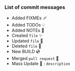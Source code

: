 ### List of commit messages

- Added FIXMEs 🩹
- Added TODOs 💡
- Added NOTEs 📝
- Created `file` ✨
- Updated `file` 🔨
- Deleted `file` 🔫
- New BUILD 💿
- Merged `pull request` 🔗
- Mass Update 🎳 : `description`
